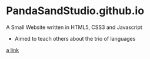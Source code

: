 # PandaSandStudio.github.io
A Small Website written in HTML5, CSS3 and Javascript
- Aimed to teach others about the trio of languages

[a link](http://PandaSandStudio.github.io)
